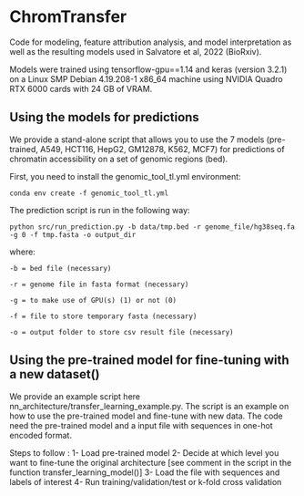 # ChromTransfer
Code for modeling, feature attribution analysis, and model interpretation as well as the resulting models used in Salvatore et al, 2022 (BioRxiv).

Models were trained using tensorflow-gpu==1.14 and keras (version 3.2.1) on a Linux SMP Debian 4.19.208-1 x86_64 machine using NVIDIA Quadro RTX 6000 cards with 24 GB of VRAM.

    
## Using the models for predictions

We provide a stand-alone script that allows you to use the 7 models (pre-trained, A549, HCT116, HepG2, GM12878, K562, MCF7) for predictions of chromatin accessibility on a set of genomic regions (bed). 

First, you need to install the genomic_tool_tl.yml environment:
    
    conda env create -f genomic_tool_tl.yml 

The prediction script is run in the following way:
  
    python src/run_prediction.py -b data/tmp.bed -r genome_file/hg38seq.fa -g 0 -f tmp.fasta -o output_dir
  
where:
  
    -b = bed file (necessary)
    
    -r = genome file in fasta format (necessary)
    
    -g = to make use of GPU(s) (1) or not (0)
    
    -f = file to store temporary fasta (necessary)
    
    -o = output folder to store csv result file (necessary)
    
## Using the pre-trained model for fine-tuning with a new dataset()

We provide an example script here nn_architecture/transfer_learning_example.py. The script is an example on how to use the pre-trained model and fine-tune with new data. The code need the pre-trained model and a input file with sequences in one-hot encoded format.

Steps to follow :
    1- Load pre-trained model
    2- Decide at which level you want to fine-tune the original architecture [see comment in the script in the function transfer_learning_model()]
    3- Load the file with sequences and labels of interest
    4- Run training/validation/test or k-fold cross validation

